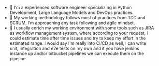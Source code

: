 - 👀 I'm a experienced software engineer specializing in Python Development, Large Language Models and DevOps practices.
- 🌱 My working methodology follows most of practices from TDD and SCRUM, I'm approaching any task following and agile mindset. 
- 💞️ I usually enrich my working environment with some tools such as JIRA as workflow management system, where according to your request, I could estimate time after time issues and try to keep my effort in the estimated range.
I would say I'm really into CI/CD as well, I can write unit, integration and e2e tests on my own and if you have jenkins instance up and/or bitbucket pipelines we can execute them on the pipeline. 

